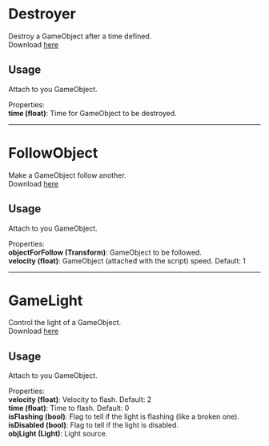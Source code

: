 # Destroyer
Destroy a GameObject after a time defined.   
Download [here](https://github.com/HermesPasser/unity-scripts/blob/master/basic/Destroyer.cs)  

## Usage

Attach to you GameObject.

Properties:  
**time (float)**: Time for GameObject to be destroyed.   

---
# FollowObject
Make a GameObject follow another.   
Download [here](https://github.com/HermesPasser/unity-scripts/blob/master/basic/FollowObject.cs)  

## Usage

Attach to you GameObject.

Properties:  
**objectForFollow (Transform)**: GameObject to be followed.   
**velocity (float)**: GameObject (attached with the script) speed. Default: 1   

---
# GameLight
Control the light of a GameObject.   
Download [here](https://github.com/HermesPasser/unity-scripts/blob/master/basic/GameLight.cs)  

## Usage

Attach to you GameObject.

Properties:  
**velocity (float)**: Velocity to flash. Default: 2   
**time (float)**: Time to flash. Default:  0   
**isFlashing (bool)**: Flag to tell if the light is flashing (like a broken one).   
**isDisabled (bool)**: Flag to tell if the light is disabled.   
**objLight (Light)**: Light source.   
